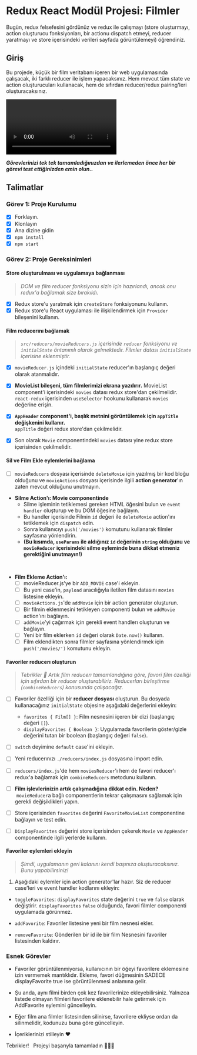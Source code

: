 # Redux React Modül Projesi: Filmler

Bugün, redux felsefesini gördünüz ve redux ile çalışmayı (store oluşturmayı, action oluşturucu fonksiyonları, bir actionu dispatch etmeyi, reducer yaratmayı ve store içerisindeki verileri sayfada görüntülemeyi) öğrendiniz.

## Giriş

Bu projede, küçük bir film veritabanı içeren bir web uygulamasında çalışacak, iki farklı reducer ile işlem yapacaksınız. Hem mevcut tüm state ve action oluşturucuları kullanacak, hem de sıfırdan reducer/redux pairing'leri oluşturacaksınız.

![Film DB örneği](./proje-demo.mov)

**_Görevlerinizi tek tek tamamladığınızdan ve ilerlemeden önce her bir görevi test ettiğinizden emin olun.._**

## Talimatlar

### Görev 1: Proje Kurulumu

- [x] Forklayın.
- [x] Klonlayın
- [x] Ana dizine gidin
- [x] `npm install`
- [x] `npm start`

### Görev 2: Proje Gereksinimleri

#### Store oluşturulması ve uygulamaya bağlanması

> _DOM ve film reducer fonksiyonu sizin için hazırlandı, ancak onu redux'a bağlamak size bırakıldı._

- [x] Redux store'u yaratmak için `createStore` fonksiyonunu kullanın.
- [x] Redux store'u React uygulaması ile ilişkilendirmek için `Provider` bileşenini kullanın.

#### Film reducerını bağlamak

> _`src/reducers/movieReducers.js` içerisinde `reducer` fonksiyonu ve `initialState` öntanımlı olarak gelmektedir. Filmler datası `initialState` içerisine eklenmiştir._

- [x] `movieReducer.js` içindeki `initialState` reducer'ın başlangıç değeri olarak atanmalıdır.

- [x] **MovieList bileşeni, tüm filmlerimizi ekrana yazdırır.**
      MovieList component'i içerisindeki `movies` datası redux store'dan çekilmelidir. `react-redux` içerisinden `useSelector` hookunu kullanarak `movies` değerine erişin.

- [x] **`AppHeader` component'i, başlık metnini görüntülemek için `appTitle` değişkenini kullanır.**  
       `appTitle` değeri redux store'dan çekilmelidir.

- [x] Son olarak `Movie` componentindeki `movies` datası yine redux store içerisinden çekilmelidir.

#### Sil ve Film Ekle eylemlerini bağlama

- [ ] `movieReducers` dosyası içerisinde `deleteMovie` için yazılmış bir kod bloğu olduğunu ve `movieActions` dosyası içerisinde ilgili **action generator**'ın zaten mevcut olduğunu unutmayın.

- **Silme Action'ı: Movie componentinde**
  - Silme işleminin tetiklemesi gereken HTML öğesini bulun ve `event handler` oluşturup ve bu DOM öğesine bağlayın.
  - Bu handler içerisinde Filmin `id` değeri ile `deleteMovie` action'ını tetiklemek için `dispatch` edin.
  - Sonra kullanıcıyı `push('/movies')` komutunu kullanarak filmler sayfasına yönlendirin.
  - **(Bu kısımda, `useParams` ile aldığınız `id` değerinin `string` olduğunu ve `movieReducer` içerisindeki silme eyleminde buna dikkat etmeniz gerektiğini unutmayın!)**

&nbsp;

- **Film Ekleme Action'ı:**
  - [ ] movieReducer.js'ye bir `ADD_MOVIE` case'i ekleyin.
  - [ ] Bu yeni case'in, `payload` aracılığıyla iletilen film datasını `movies` listesine ekleyin.
  - [ ] `movieActions.js`'de `addMovie` için bir action generator oluşturun.
  - [ ] Bir filmin eklenmesini tetikleyen componenti bulun ve `addMovie` action'ını bağlayın.
  - [ ] `addMovie`'yi çağırmak için gerekli event handlerı oluşturun ve bağlayın.
  - [ ] Yeni bir film eklerken `id` değeri olarak `Date.now()` kullanın.
  - [ ] Film eklendikten sonra filmler sayfasına yönlendirmek için `push('/movies/')` komutunu ekleyin.

#### Favoriler reducerı oluşturun

> _Tebrikler 👏 Artık film reducerı tamamlandığına göre, favori film özelliği için sıfırdan bir reducer oluşturabiliriz. Reducerları birleştirme (`combineReducers`) konusunda çalışacağız._

- [ ] Favoriler özelliği için bir **reducer dosyası** oluşturun. Bu dosyada kullanacağınız `initialState` objesine aşağıdaki değerlerini ekleyin:

  - `favorites { Film[] }`: Film nesnesini içeren bir dizi (başlangıç değeri `[]`).
  - `displayFavorites { Boolean }`: Uygulamada favorilerin göster/gizle değerini tutan bir boolean (başlangıç değeri `false`).

- [ ] `switch` deyimine `default` case'ini ekleyin.

- [ ] Yeni reducerınızı `./reducers/index.js` dosyasına import edin.

- [ ] `reducers/index.js`'de hem `moviesReducer`'ı hem de favori reducer'ı redux'a bağlamak için `combineReducers` metodunu kullanın.

- [ ] **Film işlevlerinizin artık çalışmadığına dikkat edin. Neden?** &nbsp;`movieReducer`a bağlı componentlerin tekrar çalışmasını sağlamak için gerekli değişiklikleri yapın.

- [ ] Store içerisinden `favorites` değerini `FavoriteMovieList` componentine bağlayın ve test edin.

- [ ] `DisplayFavorites` değerini store içerisinden çekerek `Movie` ve `AppHeader` componentinde ilgili yerlerde kullanın.

#### Favoriler eylemleri ekleyin

> _Şimdi, uygulamanın geri kalanını kendi başınıza oluşturacaksınız. Bunu yapabilirsiniz!_

1. Aşağıdaki eylemler için action generator'lar hazır. Siz de reducer case'leri ve event handler kodlarını ekleyin:

- `toggleFavorites`: `displayFavorites` state değerini `true` ve `false` olarak değiştirir. `displayFavorites` `false` olduğunda, favori filmler componenti uygulamada görünmez.

- `addFavorite`: Favoriler listesine yeni bir film nesnesi ekler.
- `removeFavorite`: Gönderilen bir id ile bir film Nesnesini favoriler listesinden kaldırır.

### Esnek Görevler

- Favoriler görüntülenmiyorsa, kullanıcının bir öğeyi favorilere eklemesine izin vermemek mantıklıdır. Ekleme, favori düğmesinin SADECE displayFavorite true ise görüntülenmesi anlamına gelir.

- Şu anda, aynı filmi birden çok kez favorilerinize ekleyebilirsiniz. Yalnızca listede olmayan filmleri favorilere eklenebilir hale getirmek için AddFavorite eylemini güncelleyin.

- Eğer film ana filmler listesinden silinirse, favorilere ekliyse ordan da silinmelidir, kodunuzu buna göre güncelleyin.

- İçeriklerinizi stilleyin ❤️

Tebrikler!
&nbsp;
Projeyi başarıyla tamamladın 👏👏👏
